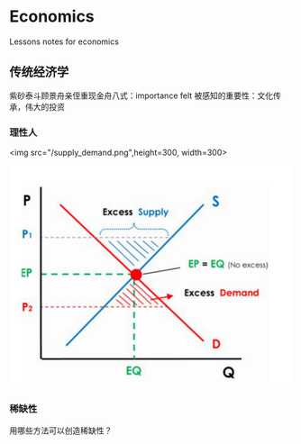 # Economics
Lessons notes for economics
## 传统经济学
紫砂泰斗顾景舟亲侄重现金舟八式：importance felt 被感知的重要性：文化传承，伟大的投资
### 理性人

<img src="/supply_demand.png",height=300, width=300>

![](supply_demand.png)
### 稀缺性
用哪些方法可以创造稀缺性？


